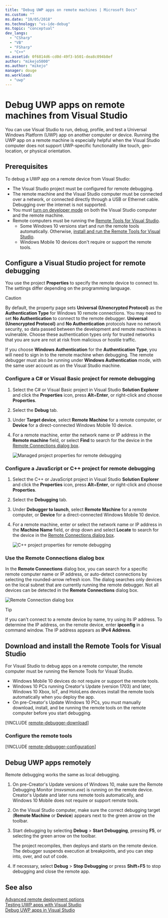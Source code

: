 ```yaml
---
title: "Debug UWP apps on remote machines | Microsoft Docs"
ms.custom: ""
ms.date: "10/05/2018"
ms.technology: "vs-ide-debug"
ms.topic: "conceptual"
dev_langs: 
  - "CSharp"
  - "VB"
  - "FSharp"
  - "C++"
ms.assetid: 0f6814d6-cd0d-49f3-b501-dea8c094b8ef
author: "mikejo5000"
ms.author: "mikejo"
manager: douge
ms.workload: 
  - "uwp"
---
```

# Debug UWP apps on remote machines from Visual Studio
  
You can use Visual Studio to run, debug, profile, and test a Universal Windows Platform (UWP) app on another computer or device. Running the UWP app on a remote machine is especially helpful when the Visual Studio computer does not support UWP-specific functionality like touch, geo-location, or physical orientation. 

##  <a name="BKMK_Prerequisites"></a> Prerequisites  

To debug a UWP app on a remote device from Visual Studio:  
  
- The Visual Studio project must be configured for remote debugging.
- The remote machine and the Visual Studio computer must be connected over a network, or connected directly through a USB or Ethernet cable. Debugging over the internet is not supported.  
- You must [turn on developer mode](/windows/uwp/get-started/enable-your-device-for-development) on both the Visual Studio computer and the remote machine. 
- Remote computers must be running the [Remote Tools for Visual Studio](#BKMK_download). 
  - Some Windows 10 versions start and run the remote tools automatically. Otherwise, [install and run the Remote Tools for Visual Studio](#BKMK_download).
  - Windows Mobile 10 devices don't require or support the remote tools. 

##  <a name="BKMK_ConnectVS"></a> Configure a Visual Studio project for remote debugging
<a name="BKMK_DirectConnect"></a>
You use the project **Properties** to specify the remote device to connect to. The settings differ depending on the programming language. 

> [!CAUTION]
> By default, the property page sets **Universal (Unencrypted Protocol)** as the **Authentication Type** for Windows 10 remote connections. You may need to set **No Authentication** to connect to the remote debugger. **Universal (Unencrypted Protocol)** and **No Authentication** protocols have no network security, so data passed between the development and remote machines is vulnerable. Choose these authentication types only for trusted networks that you are sure are not at risk from malicious or hostile traffic. 
>
>If you choose **Windows Authentication** for the **Authentication Type**, you will need to sign in to the remote machine when debugging. The remote debugger must also be running under **Windows Authentication** mode, with the same user account as on the Visual Studio machine.

###  <a name="BKMK_Choosing_the_remote_device_for_C__and_Visual_Basic_projects"></a> Configure a C# or Visual Basic project for remote debugging  

1. Select the C# or Visual Basic project in Visual Studio **Solution Explorer** and click the **Properties** icon, press **Alt**+**Enter**, or right-click and choose **Properties**.
  
1.  Select the **Debug** tab.  
  
1.  Under **Target device**, select **Remote Machine** for a remote computer, or **Device** for a direct-connected Windows Mobile 10 device.  
  
1.  For a remote machine, enter the network name or IP address in the **Remote machine** field, or select **Find** to search for the device in the [Remote Connections dialog box](#remote-connections). 
    
    ![Managed project properties for remote debugging](../debugger/media/vsrun_managed_projprop_remote.png "Managed Debug project properties")  
    
###  <a name="BKMK_Choosing_the_remote_device_for_JavaScript_and_C___projects"></a> Configure a JavaScript or C++ project for remote debugging   
  
1.  Select the C++ or JavaScript project in Visual Studio **Solution Explorer** and click the **Properties** icon, press **Alt**+**Enter**, or right-click and choose **Properties**.
  
1.  Select the **Debugging** tab.  
  
3.  Under **Debugger to launch**, select **Remote Machine** for a remote computer, or **Device** for a direct-connected Windows Mobile 10 device. 
  
1.  For a remote machine, enter or select the network name or IP address in the **Machine Name** field, or drop down and select **Locate** to search for the device in the [Remote Connections dialog box](#remote-connections). 

    ![C++ project properties for remote debugging](../debugger/media/vsrun_cpp_projprop_remote.png "C++ Debugging project properties")
    
### <a name="remote-connections"></a> Use the Remote Connections dialog box

In the **Remote Connections** dialog box, you can search for a specific remote computer name or IP address, or auto-detect connections by selecting the rounded-arrow refresh icon. The dialog searches only devices on the local subnet that are currently running the remote debugger. Not all devices can be detected in the **Remote Connections** dialog box. 

 ![Remote Connection dialog box](../debugger/media/vsrun_selectremotedebuggerdlg.png "Remote Connections dialog")  

>[!TIP]
>If you can't connect to a remote device by name, try using its IP address. To determine the IP address, on the remote device, enter **ipconfig** in a command window. The IP address appears as **IPv4 Address**.  
    
## <a name="BKMK_download"></a> Download and install the Remote Tools for Visual Studio

For Visual Studio to debug apps on a remote computer, the remote computer must be running the Remote Tools for Visual Studio. 

- Windows Mobile 10 devices do not require or support the remote tools. 
- Windows 10 PCs running Creator's Update (version 1703) and later, Windows 10 Xbox, IoT, and HoloLens devices install the remote tools automatically when you deploy the app. 
- On pre-Creator's Update Windows 10 PCs, you must manually download, install, and be running the remote tools on the remote computer before you start debugging.

[!INCLUDE [remote-debugger-download](../debugger/includes/remote-debugger-download.md)]
  
### <a name="BKMK_setup"></a> Configure the remote tools

[!INCLUDE [remote-debugger-configuration](../debugger/includes/remote-debugger-configuration.md)]  
  
##  <a name="BKMK_RunRemoteDebug"></a> Debug UWP apps remotely 

Remote debugging works the same as local debugging. 

1. On pre-Creator's Update versions of Windows 10, make sure the Remote Debugging Monitor (*msvsmon.exe*) is running on the remote device. Creator's Update and later runs remote tools automatically, and Windows 10 Mobile does not require or support remote tools. 
   
1. On the Visual Studio computer, make sure the correct debugging target (**Remote Machine** or **Device**) appears next to the green arrow on the toolbar. 
   
1. Start debugging by selecting **Debug** > **Start Debugging**, pressing **F5**, or selecting the green arrow on the toolbar. 
   
   The project recompiles, then deploys and starts on the remote device. The debugger suspends execution at breakpoints, and you can step into, over, and out of code. 
   
1. If necessary, select **Debug** > **Stop Debugging** or press **Shift**+**F5** to stop debugging and close the remote app.
  
## See also  
 [Advanced remote deployment options](/windows/uwp/debug-test-perf/deploying-and-debugging-uwp-apps#advanced-remote-deployment-options)  
 [Testing UWP apps with Visual Studio](../test/testing-store-apps-with-visual-studio.md)   
 [Debug UWP apps in Visual Studio](debugging-windows-store-and-windows-universal-apps.md)
